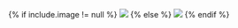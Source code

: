 {% if include.image != null %}
<img src="{{include.image}}" style="max-width: 100px"/>
{% else %}
<img src="https://twincitiescodecamp.com/content/images/unknown-speaker.jpg" style="max-width: 100px" />
{% endif %}
